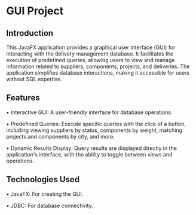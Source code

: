 # GUI Project

## Introduction

This JavaFX application provides a graphical user interface (GUI) for interacting
with the delivery management database. It facilitates the execution of predefined
queries, allowing users to view and manage information related to suppliers,
components, projects, and deliveries. The application simplifies database
interactions, making it accessible for users without SQL expertise.

## Features

• Interactive GUI: A user-friendly interface for database operations.

• Predefined Queries: Execute specific queries with the click of a button,
  including viewing suppliers by status, components by weight, matching
  projects and components by city, and more.

• Dynamic Results Display: Query results are displayed directly in the
  application's interface, with the ability to toggle between views and
  operations.

## Technologies Used

• JavaFX: For creating the GUI.

• JDBC: For database connectivity.
